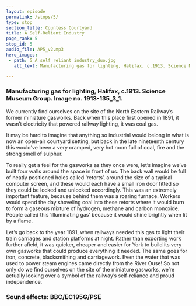 ```yaml
---
layout: episode
permalink: /stops/5/
type: stop
section_title: Countess Courtyard
title: A Self-Reliant Industry
page_rank: 5
stop_id: 5
audio_file: AP5_v2.mp3
hero_images:
 - path: 5 A self reliant industry_duo.jpg
   alt_text: Manufacturing gas for lighting, Halifax, c.1913. Science Museum Group. Image no. 1913-135_0003_0001.

---
```

### Manufacturing gas for lighting, Halifax, c.1913. Science Museum Group. Image no. 1913-135_3_1.

We currently find ourselves on the site of the North Eastern Railway’s former miniature gasworks. Back when this place first opened in 1891, it wasn’t electricity that powered railway lighting, it was coal gas.<space><space>

It may be hard to imagine that anything so industrial would belong in what is now an open-air courtyard setting, but back in the late nineteenth century this would’ve been a very cramped, very hot room full of coal, fire and the strong smell of sulphur.<space><space>

To really get a feel for the gasworks as they once were, let’s imagine we’ve built four walls around the space in front of us. The back wall would be full of neatly positioned holes called ‘retorts’, around the size of a typical computer screen, and these would each have a small iron door fitted so they could be locked and unlocked accordingly. This was an extremely important feature, because behind them was a roaring furnace. Workers would spend the day shoveling coal into these retorts where it would burn to form a gaseous mixture of hydrogen, methane and carbon monoxide. People called this ‘illuminating gas’ because it would shine brightly when lit by a flame.<space><space>

Let’s go back to the year 1891, when railways needed this gas to light their train carriages and station platforms at night. Rather than exporting work further afield, it was quicker, cheaper and easier for York to build its very own gasworks that could produce everything it needed. The same goes for iron, concrete, blacksmithing and carriagework. Even the water that was used to power steam engines came directly from the River Ouse! So not only do we find ourselves on the site of the miniature gasworks, we’re actually looking over a symbol of the railway’s self-reliance and proud independence.

### Sound effects: BBC/EC195G/PSE
